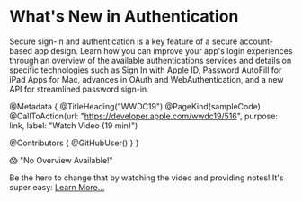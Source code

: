# What's New in Authentication

Secure sign-in and authentication is a key feature of a secure account-based app design. Learn how you can improve your app's login experiences through an overview of the available authentications services and details on specific technologies such as Sign In with Apple ID, Password AutoFill for iPad Apps for Mac, advances in OAuth and WebAuthentication, and a new API for streamlined password sign-in.

@Metadata {
   @TitleHeading("WWDC19")
   @PageKind(sampleCode)
   @CallToAction(url: "https://developer.apple.com/wwdc19/516", purpose: link, label: "Watch Video (19 min)")

   @Contributors {
      @GitHubUser(<replace this with your GitHub handle>)
   }
}

😱 "No Overview Available!"

Be the hero to change that by watching the video and providing notes! It's super easy:
 [Learn More…](https://wwdcnotes.github.io/WWDCNotes/documentation/wwdcnotes/contributing)
